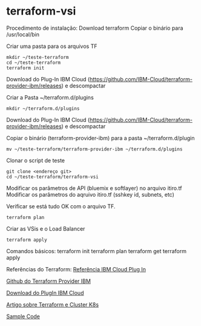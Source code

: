 # terraform-vsi

Procedimento de instalação:
Download terraform
Copiar o binário para /usr/local/bin

Criar uma pasta para os arquivos TF
```/bin/bash
mkdir ~/teste-terraform
cd ~/teste-terraform
terraform init
```

Download do Plug-In IBM Cloud (https://github.com/IBM-Cloud/terraform-provider-ibm/releases) e descompactar

Criar a Pasta ~/terraform.d/plugins
```/bin/bash
mkdir ~/terraform.d/plugins
```

Download do Plug-In IBM Cloud (https://github.com/IBM-Cloud/terraform-provider-ibm/releases) e descompactar

Copiar o binário (terraform-provider-ibm) para a pasta ~/terraform.d/plugin
```
mv ~/teste-terraform/terraform-provider-ibm ~/terraform.d/plugins
```

Clonar o script de teste
```
git clone <endereço git>
cd ~/teste-terraform/terraform-vsi
```
Modificar os parâmetros de API (bluemix e softlayer) no arquivo itiro.tf
Modificar os parâmetros do aqruivo itiro.tf (sshkey id, subnets, etc)

Verificar se está tudo OK com o arquivo TF.
```
terraform plan
```

Criar as VSis e o Load Balancer
```
terraform apply
```

Comandos básicos:
terraform init
terraform plan
terraform get
terraform apply

Referências do Terraform:
[Referência IBM Cloud Plug In](https://ibm-cloud.github.io/tf-ibm-docs/v0.7.0/)

[Github do Terraform Provider IBM](https://github.com/IBM-Cloud/terraform-provider-ibm)

[Download do PlugIn IBM Cloud](https://github.com/IBM-Cloud/terraform-provider-ibm/releases)

[Artigo sobre Terraform e Cluster K8s](https://www.ibm.com/blogs/bluemix/2017/09/using-ibm-cloud-provider-provision-infrastructure/)

[Sample Code](https://github.com/Cloud-Schematics)
